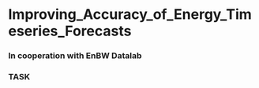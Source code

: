 # Improving_Accuracy_of_Energy_Timeseries_Forecasts

### In cooperation with EnBW Datalab

### TASK 
